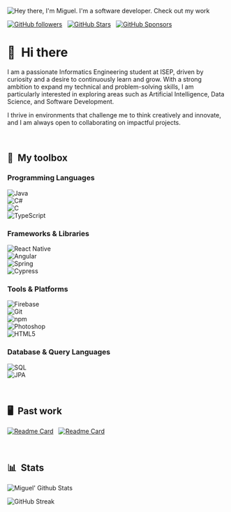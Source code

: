 ![Hey there, I'm Miguel. I'm a software developer. Check out my work](https://github.com/MiguelCardoso77/MiguelCardoso77/raw/master/header.gif)

[![GitHub followers](https://img.shields.io/github/followers/MiguelCardoso77?logo=GitHub&style=for-the-badge)](https://github.com/MiguelCardoso77) &nbsp; [![GitHub Stars](https://img.shields.io/github/stars/MiguelCardoso77?logo=github&style=for-the-badge)](https://github.com/MiguelCardoso77) &nbsp; [![GitHub Sponsors](https://img.shields.io/github/sponsors/MiguelCardoso77?color=BF4B8A&logo=githubsponsors&style=for-the-badge&label=Sponsor%20on%20Github)](https://github.com/sponsors/MiguelCardoso77)

# 👋 &nbsp;Hi there

I am a passionate Informatics Engineering student at ISEP, driven by curiosity and a desire to continuously learn and grow. With a strong ambition to expand my technical and problem-solving skills, I am particularly interested in exploring areas such as Artificial Intelligence, Data Science, and Software Development.

I thrive in environments that challenge me to think creatively and innovate, and I am always open to collaborating on impactful projects.

&nbsp;

## 🧰 &nbsp;My toolbox

### Programming Languages  
![Java](https://github.com/devicons/devicon/blob/master/icons/java/java-original.svg "Java")  
![C#](https://github.com/devicons/devicon/blob/master/icons/csharp/csharp-original.svg "C#")  
![C](https://github.com/devicons/devicon/blob/master/icons/c/c-original.svg "C")  
![TypeScript](https://github.com/devicons/devicon/blob/master/icons/typescript/typescript-original.svg "TypeScript")  

### Frameworks & Libraries  
![React Native](https://github.com/devicons/devicon/blob/master/icons/react/react-original.svg "React Native")  
![Angular](https://github.com/devicons/devicon/blob/master/icons/angular/angular-original.svg "Angular")  
![Spring](https://github.com/devicons/devicon/blob/master/icons/spring/spring-original.svg "Spring")  
![Cypress](https://avatars.githubusercontent.com/u/8908513?s=200&v=4 "Cypress")  

### Tools & Platforms  
![Firebase](https://github.com/devicons/devicon/blob/master/icons/firebase/firebase-original.svg "Firebase")  
![Git](https://github.com/devicons/devicon/blob/master/icons/git/git-original.svg "Git")  
![npm](https://github.com/devicons/devicon/blob/master/icons/npm/npm-original-wordmark.svg "npm")  
![Photoshop](https://github.com/devicons/devicon/blob/master/icons/photoshop/photoshop-line.svg "Photoshop")  
![HTML5](https://github.com/devicons/devicon/blob/master/icons/html5/html5-original.svg "HTML5")  

### Database & Query Languages  
![SQL](https://github.com/devicons/devicon/blob/master/icons/mysql/mysql-original.svg "SQL")  
![JPA](https://avatars.githubusercontent.com/u/24226369?s=200&v=4 "JPA")

&nbsp;

## 🖥 &nbsp;Past work

[![Readme Card](https://github-readme-stats.vercel.app/api/pin/?username=MiguelCardoso77&repo=LAPR4&bg_color=0d1116&title_color=ce09ec&text_color=a4aacb&icon_color=007ec6)](https://github.com/MiguelCardoso77/LAPR4) &nbsp; [![Readme Card](https://github-readme-stats.vercel.app/api/pin/?username=MiguelCardoso77&repo=GameOn&bg_color=0d1116&title_color=ce09ec&text_color=a4aacb&icon_color=007ec6)](https://github.com/MiguelCardoso77/GameOn)

&nbsp;

## 📊 &nbsp;Stats

![Miguel' Github Stats](https://github-readme-stats.vercel.app/api?username=MiguelCardoso77&hide=contribs,prs&show_icons=true&bg_color=0d1116&title_color=ce09ec&text_color=a4aacb&icon_color=007ec6)

![GitHub Streak](https://github-readme-streak-stats.herokuapp.com/?user=MiguelCardoso77&theme=dark&count_private=true&bg_color=0d1116&title_color=ce09ec&text_color=a4aacb&icon_color=007ec6)
